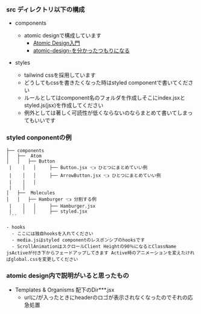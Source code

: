 ### src ディレクトリ以下の構成

- components
  - atomic designで構成しています
    - [Atomic Design入門](https://qiita.com/Kazuhiro_Mimaki/items/3d9a8594064aab5119da#:~:text=Atomic%20Design%E3%81%A8%E3%81%AFUI,%E3%81%AA%E3%82%8B%E3%80%8D%E3%81%BF%E3%81%9F%E3%81%84%E3%81%AA%E6%84%9F%E3%81%98%E3%81%A7%E3%81%99%E3%80%82)
    -  [atomic-design-を分かったつもりになる](https://design.dena.com/design/atomic-design-%E3%82%92%E5%88%86%E3%81%8B%E3%81%A3%E3%81%9F%E3%81%A4%E3%82%82%E3%82%8A%E3%81%AB%E3%81%AA%E3%82%8B)

 - styles
   - tailwind cssを採用しています
   - どうしてもcssを書きたくなった時はstyled componentで書いてください
   - ルールとしてはcomponent名のフォルダを作成しそこにindex.jsxとstyled.js(jsx)を作成してください
   - 例外としては著しく可読性が低くならないのならまとめて書いてしまってもいいです

### styled conponentの例
    ├── components
    │   ├──  Atom
    │   │   ├── Button
     |    │   │     ├── Button.jsx 👈 ひとつにまとめていい例
     |    │   │     ├── ArrowButton.jsx 👈 ひとつにまとめていい例
     |    │   │     
     |    │
    │   ├──  Molecules
    │   │   ├── Hamburger 👈 分割する例
     |    │   │     ├── Hamburger.jsx
     |    │   │     ├── styled.jsx
     ```

    - hooks
      - ここには独自hooksを入れてください
      - media.jsはstyled componentのレスポンシブのhooksです
      - ScrollAnimationはスクロールClient Heightの90％になるとClassName jsActiveが付き下からフェードアップしてきます Active時のアニメーションを変えたければglobal.cssを変更してください

### atomic design内で説明がいると思ったもの
  - Templates & Organisms 配下のDir***.jsx
    - urlに/が入ったときにheaderのロゴが表示されなくなったのでそれの応急処置

